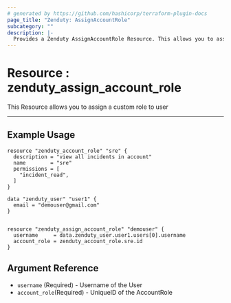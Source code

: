 ```yaml
---
# generated by https://github.com/hashicorp/terraform-plugin-docs
page_title: "Zenduty: AssignAccountRole"
subcategory: ""
description: |-
  Provides a Zenduty AssignAccountRole Resource. This allows you to assign role to user
---
```


# Resource : zenduty_assign_account_role

This Resource allows you to assign a custom role to user

---

## Example Usage
```hcl
resource "zenduty_account_role" "sre" {
  description = "view all incidents in account"
  name        = "sre"
  permissions = [
    "incident_read",
  ]
}

data "zenduty_user" "user1" {
  email = "demouser@gmail.com"
}


resource "zenduty_assign_account_role" "demouser" {
  username     = data.zenduty_user.user1.users[0].username
  account_role = zenduty_account_role.sre.id
}

```


<!-- schema generated by tfplugindocs -->
## Argument Reference

* `username` (Required) - Username of the User
* `account_role`(Required) - UniqueID of the AccountRole
